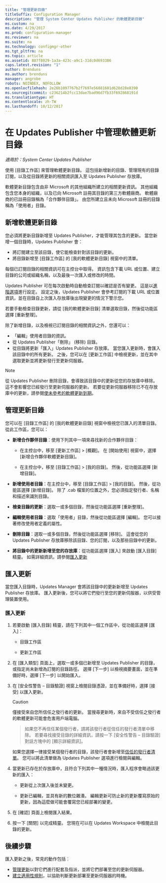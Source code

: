 ```yaml
---
title: "管理更新目錄"
titleSuffix: Configuration Manager
description: "管理 System Center Updates Publisher 的軟體更新目錄"
ms.custom: na
ms.date: 4/29/2017
ms.prod: configuration-manager
ms.reviewer: na
ms.suite: na
ms.technology: configmgr-other
ms.tgt_pltfrm: na
ms.topic: article
ms.assetid: 887f8029-1a3a-423c-a9c1-31dc0d693386
caps.latest.revision: "1"
author: Brenduns
ms.author: brenduns
manager: angrobe
robots: NOINDEX, NOFOLLOW
ms.openlocfilehash: 2e26b1097767b2f7697e56881601d628d28e8390
ms.sourcegitcommit: c236214b2fcc13dae7bad96d7fb33f692868191d
ms.translationtype: HT
ms.contentlocale: zh-TW
ms.lasthandoff: 10/12/2017
---
```

# <a name="manage-software-update-catalogs-in-updates-publisher"></a>在 Updates Publisher 中管理軟體更新目錄

*適用於：System Center Updates Publisher*

使用 [目錄工作區] 來管理軟體更新目錄。 這包括新增新的目錄、管理現有的目錄訂閱，以及從目錄將更新的相關資訊匯入至 Updates Publisher 存放庫。

軟體更新目錄包含由非 Microsoft 的其他組織所建立的相關更新資訊。 其他組織包含您本身的組織，以及已向 Microsoft 註冊其目錄的第三方軟體廠商。 軟體廠商的已註冊目錄稱為「合作夥伴目錄」。 由您所建立且未向 Microsoft 註冊的目錄稱為「使用者」目錄。

## <a name="add-software-update-catalogs"></a>新增軟體更新目錄
您必須將更新目錄新增至 Updates Publisher，才能管理其包含的更新。 當您新增一個目錄時，Updates Publisher 會：
-   將訂閱建立至該目錄，使它能檢查針對該目錄的更新。
-   將目錄新增至 [目錄工作區] 的 [我的軟體更新目錄] 視窗中的清單。  

每個已訂閱目錄的相關資訊可在主控台中取得。 資訊包含下載 URL 或位置、建立目錄的公司或組織名稱，以及最後一次匯入或修改的時間。

Updates Publisher 可在每次啟動時自動檢查訂閱以確認是否有變更。 這是以[進階選項](/sccm/sum/tools/updates-publisher-options#advanced)進行設定。 設定之後，Updates Publisher 會參考訂閱的下載 URL 或位置資訊，並在目錄自上次匯入存放庫後出現變更的情況下警示您。

若要手動檢查目錄更新，請從 [我的軟體更新目錄] 清單選取目錄，然後從功能區選擇 [重新整理]。

除了新增目錄，以及檢視已訂閱目錄的相關資訊之外，您還可以：
-  「編輯」使用者目錄的資訊。
-  從 Updates Publisher「刪除」 (移除) 目錄。
-  從目錄將更新「匯入」Updates Publisher 存放庫。 當您匯入更新時，會匯入該目錄中的所有更新。 之後，您可以在 [更新工作區] 中檢視更新，並在其中選取更新並將更新發行至更新伺服器。

> [!NOTE]   
> 從 Updates Publisher 刪除目錄，會導致該目錄中的更新從您的存放庫中移除。 這不會影響您已經發行至更新伺服器的更新。 若要從更新伺服器移除已不在存放庫中的更新，請參閱[使未參考的軟體更新到期](/sccm/sum/tools/updates-publisher-options#expire-unreferenced-software-updates)。

## <a name="manage-update-catalogs"></a>管理更新目錄
您可以在 [目錄工作區] 的 [我的軟體更新目錄] 視窗中檢視您已匯入的清單目錄。 從此工作區，您可以：

-   **新增合作夥伴目錄**：使用下列其中一項來尋找新的合作夥伴目錄：

    -   在主控台中，移至 [更新工作區] > [概觀]。 在 [開始使用] 視窗中，選擇 [新增合作夥伴軟體更新目錄]。

    -   在主控台中，移至 [目錄工作區] > [我的目錄]。 然後，從功能區選擇 [新增目錄]。

-   **新增使用者目錄**：在主控台中，移至 [目錄工作區] > [我的目錄]。 然後，從功能區選擇 [新增目錄]。 除了 .cab 檔案的位置之外，您必須指定發行者、名稱和描述來識別目錄。


-   **檢查目錄的更新**：選取一或多個目錄，然後從功能區選擇 [重新整理]。

-   **編輯使用者目錄**：選取「使用者」目錄，然後從功能區選擇 [編輯]。 您可以接著修改使用者定義的屬性。

-   **刪除目錄**：選取一或多個目錄，然後從功能區選擇 [移除]。 這會從您的 Updates Publisher 存放庫移除該目錄、您的訂閱，以及那些目錄中的更新。

-   **將目錄中的更新新增至您的存放庫**：從功能區選擇 [匯入] 來啟動 [匯入目錄] 精靈。 如需詳細資訊，請參閱[匯入更新](#import-updates)

## <a name="import-updates"></a>匯入更新
當您匯入目錄時，Updates Manager 會將該目錄中的更新新增至 Updates Publisher 存放庫。 匯入更新後，您可以將它們發行至您的更新伺服器，以供受管理裝置使用。

### <a name="to-import-updates"></a>匯入更新
1.  若要啟動 [匯入目錄] 精靈，請在下列其中一個工作區中，從功能區選擇 [匯入]：

    -   目錄工作區

    -   更新工作區

2.  在 [匯入類型] 頁面上，選取一或多個已新增至 Updates Publisher 的目錄，或指定尚未新增為訂閱的目錄路徑。 選擇 [下一步] 以檢視摘要畫面，並在準備好時，選擇 [下一步] 以開始匯入。

3.  在 [安全性警告 – 目錄驗證] 視窗上檢閱目錄憑證，並在準備好時，選擇 [接受] 以匯入更新。

    > [!CAUTION]    
    > 僅接受來自您所信任之發行者的更新。 當搜尋更新時，來自不受信任之發行者的軟體更新可能會危害用戶端電腦。

    >  如果您不再信任某個發行者，請將該發行者從信任的發行者清單中移除。 若要尋找接受目錄的詳細資訊，請按一下 [安全性警告 – 目錄驗證] 對話方塊中的 [顯示詳細資訊]。

    如果您選擇一律接受某個發行者的目錄，該發行者會新增至[信任的發行者清單](/sccm/sum/tools/updates-publisher-options#trusted-publishers)。 您可以將此清單做為 Updates Publisher 選項進行檢閱與編輯。

4.  當更新已存在於存放庫中，且符合下列其中一種情況時，匯入程序會略過該更新的匯入：

    -   更新從上次匯入後並未變更。

    -   更新已編輯，並具有新的數位雜湊。 編輯更新可防止新的更新覆寫原始的更新，因為這麼做可能會覆寫您已經部署的變更。

5.  在 [確認] 頁面上檢閱匯入結果。

6.  按一下 [關閉] 以完成精靈。 您現在可以在 Updates Workspace 中檢閱此目錄的更新。

## <a name="next-steps"></a>後續步驟
匯入更新之後，常見的動作包括︰
-   [管理更新](/sccm/sum/tools/manage-updates-with-updates-publisher)以對它們進行配套及指派，並將它們部署至您的更新伺服器。
-   [建立適用性規則](/sccm/sum/tools/updates-publisher-applicability-rules)，以協助判斷更新部署至更新伺服器的時機。
